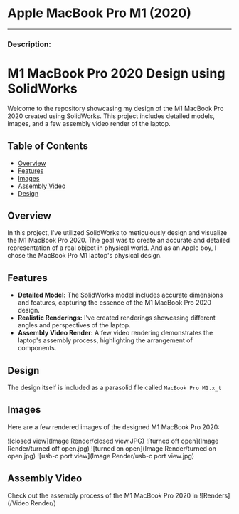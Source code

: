 # Apple MacBook Pro M1 (2020)
---

### Description:
# M1 MacBook Pro 2020 Design using SolidWorks

Welcome to the repository showcasing my design of the M1 MacBook Pro 2020 created using SolidWorks. This project includes detailed models, images, and a few assembly video render of the laptop.

## Table of Contents

- [Overview](#overview)
- [Features](#features)
- [Images](#images)
- [Assembly Video](#assembly-video)
- [Design](#Design)

## Overview

In this project, I've utilized SolidWorks to meticulously design and visualize the M1 MacBook Pro 2020. The goal was to create an accurate and detailed representation of a real object in physical world. And as an Apple boy, I chose the MacBook Pro M1 laptop's physical design.

## Features

- **Detailed Model:** The SolidWorks model includes accurate dimensions and features, capturing the essence of the M1 MacBook Pro 2020 design.
- **Realistic Renderings:** I've created renderings showcasing different angles and perspectives of the laptop.
- **Assembly Video Render:** A few video rendering demonstrates the laptop's assembly process, highlighting the arrangement of components.

## Design

The design itself is included as a parasolid file called `MacBook Pro M1.x_t`
## Images

Here are a few rendered images of the designed M1 MacBook Pro 2020:

![closed view](Image Render/closed view.JPG)
![turned off open](Image Render/turned off open.jpg)
![turned on open](Image Render/turned on open.jpg)
![usb-c port view](Image Render/usb-c port view.jpg)


## Assembly Video

Check out the assembly process of the M1 MacBook Pro 2020 in ![Renders](/Video Render/)



